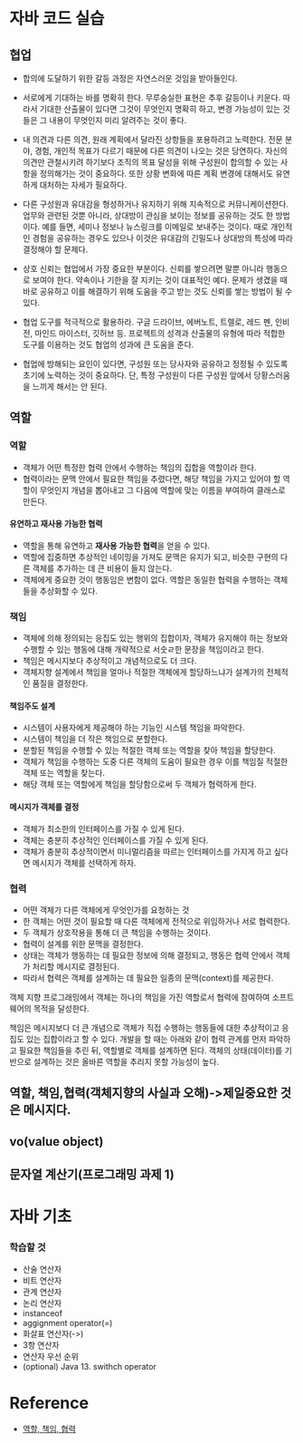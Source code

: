 # 자바 코드 실습


## 협업

- 합의에 도달하기 위한 갈등 과정은 자연스러운 것임을 받아들인다.

- 서로에게 기대하는 바를 명확히 한다. 무루숭실한 표현은 추후 갈등이나 키운다. 따라서 기대한 산출물이 있다면 그것이 무엇인지 명확히 하고, 변경 가능성이 있는 것들은 그 내용이 무엇인지 미리 알려주는 것이 좋다.

- 내 의견과 다른 의견, 원래 계획에서 달라진 상항들을 포용하려고 노력한다. 전문 분야, 경험, 개인적 목표가 다르기 때문에 다른 의견이 나오는 것은 당연하다. 자신의 의견만 관철시키려 하기보다 조직의 목표 달성을 위해 구성원이 합의할 수 있는 사항을 정의해가는 것이 중요하다. 또한 상황 변화에 따른 계획 변경에 대해서도 유연하게 대처하는 자세가 필요하다.

- 다른 구성원과 유대감을 형성하거나 유지하기 위해 지속적으로 커뮤니케이션한다. 업무와 관련된 것뿐 아니라, 상대방이 관심을 보이는 정보를 공유하는 것도 한 방법이다. 예를 들면, 세미나 정보나 뉴스링크를 이메일로 보내주는 것이다. 때로 개인적인 경험을 공유하는 경우도 있으나 이것은 유대감의 긴밀도나 상대방의 특성에 따라 결정해야 할 문제다.

- 상호 신뢰는 협업에서 가장 중요한 부분이다. 신뢰를 쌓으려면 말뿐 아니라 행동으로 보여야 한다. 약속이나 기한을 잘 지키는 것이 대표적인 예다. 문제가 생겼을 때 바로 공유하고 이를 해결하기 위해 도움을 주고 받는 것도 신뢰를 쌓는 방법이 될 수 있다.

- 협업 도구를 적극적으로 활용하라. 구글 드라이브, 에버노트, 트렐로, 레드 펜, 인비전, 마인드 마이스터, 깃허브 등. 프로젝트의 성격과 산출물의 유형에 따라 적합한 도구를 이용하는 것도 협업의 성과에 큰 도움을 준다.

- 협업에 방해되는 요인이 있다면, 구성원 또는 당사자와 공유하고 정정될 수 있도록 초기에 노력하는 것이 중요하다. 단, 특정 구성원이 다른 구성원 앞에서 당황스러움을 느끼게 해서는 안 된다.


## 역할

### 역할
- 객체가 어떤 특정한 협력 안에서 수행하는 책임의 집합을 역할이라 한다.
- 협력이라는 문맥 안에서 필요한 책임을 추렸다면, 해당 책임을 가지고 있어야 할 역할이 무엇인지 개념을 뽑아내고 그 다음에 역할에 맞는 이름을 부여하여 클래스로 만든다.
#### 유연하고 재사용 가능한 협력
- 역할을 통해 유연하고 **재사용 가능한 협력**을 얻을 수 있다.
- 역할에 집중하면 추상적인 네이밍을 가져도 문맥은 유지가 되고, 비슷한 구현의 다른 객체를 추가하는 데 큰 비용이 들지 않는다.
- 객체에게 중요한 것이 행동임은 변함이 없다. 역할은 동일한 협력을 수행하는 객체들을 추상화할 수 있다.

### 책임
- 객체에 의해 정의되는 응집도 있는 행위의 집합이자, 객체가 유지해야 하는 정보와 수행할 수 있는 행동에 대해 개략적으로 서숫ㄹ한 문장을 책임이라고 한다.
- 책임은 메시지보다 추상적이고 개념적으로도 더 크다.
- 객체지향 설계에서 책임을 얼마나 적절한 객체에게 할당하느냐가 설계가의 전체적인 품질을 결정한다.
#### 책임주도 설계
- 시스템이 사용자에게 제공해야 하는 기능인 시스템 책임을 파악한다.
- 시스템이 책임을 더 작은 책임으로 분할한다.
- 분할된 책임을 수행할 수 있는 적절한 객체 또는 역할을 찾아 책임을 할당한다.
- 객체가 책임을 수행하는 도중 다른 객체의 도움이 필요한 경우 이를 책임질 적절한 객체 또는 역할을 찾는다.
- 해당 객체 또는 역할에게 책임을 할당함으로써 두 객체가 협력하게 한다.
#### 메시지가 객체를 결정
- 객체가 최소한의 인터페이스를 가질 수 있게 된다.
- 객체는 충분히 추상적인 인터페이스를 가질 수 있게 된다.
- 객체가 충분히 추상적이면서 미니멀리즘을 따르는 인터페이스를 가지게 하고 싶다면 메시지가 객체를 선택하게 하자.

### 협력
- 어떤 객체가 다른 객체에게 무엇인가를 요청하는 것
- 한 객체는 어떤 것이 필요할 때 다른 객체에게 전적으로 위임하거나 서로 협력한다.
- 두 객체가 상호작용을 통해 더 큰 책임을 수행하는 것이다.
- 협력이 설계를 위한 문맥을 결정한다.
- 상태는 객체가 행동하는 데 필요한 정보에 의해 결정되고, 행동은 협력 안에서 객체가 처리할 메시지로 결정된다.
- 따라서 협력은 객체를 설계하는 데 필요한 일종의 문맥(context)를 제공한다.


객체 지향 프로그래밍에서 객체는 하나의 책임을 가진 역할로서 협력에 참여하여 소프트웨어의 목적을 달성한다.

책임은 메시지보다 더 큰 개념으로 객체가 직접 수행하는 행동들에 대한 추상적이고 응집도 있는 집합이라고 할 수 있다. 개발을 할 때는 아래와 같이 협력 관계를 먼저 파악하고 필요한 책임들을 추린 뒤, 역할별로 객체를 설계하면 된다. 객체의 상태(데이터)를 기반으로 설계하는 것은 올바른 역할을 추리지 못할 가능성이 높다.






## 역할, 책임,협력(객체지향의 사실과 오해)->제일중요한 것은 메시지다.

## vo(value object)

## 문자열 계산기(프로그래밍 과제 1)


# 자바 기초

### 학습할 것
- 산술 연산자
- 비트 연산자
- 관계 연산자
- 논리 연산자
- instanceof
- aggignment operator(=)
- 화살표 연산자(->)
- 3항 연산자
- 연산자 우선 순위
- (optional) Java 13. swithch operator


# Reference
- [역할, 책임, 협력](https://velog.io/@ljinsk3/%EC%97%AD%ED%95%A0-%EC%B1%85%EC%9E%84-%ED%98%91%EB%A0%A5)